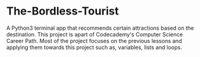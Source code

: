 # The-Bordless-Tourist
A Python3 terminal app that recommends certain attractions based on the destination.
This project is apart of Codecademy's Computer Science Career Path. Most of the project focuses on the previous lessons
and applying them towards this project such as, variables, lists and loops.

